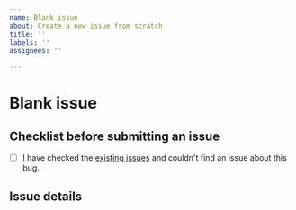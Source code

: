```yaml
---
name: Blank issue
about: Create a new issue from scratch
title: ''
labels: ''
assignees: ''

---
```


# Blank issue

## Checklist before submitting an issue

- [ ] I have checked the [existing issues](https://github.com/biomarkersParkinson/tsdf/issues) and couldn't find an issue about this bug.

## Issue details